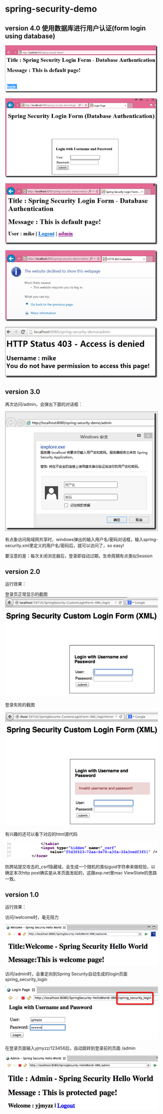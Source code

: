 # spring-security-demo



## version 4.0 使用数据库进行用户认证(form login using database) ##

![](https://raw.githubusercontent.com/CoderDream/spring-security-demo/master/doc/snapshot/v4.0/v40001.png)

![](https://raw.githubusercontent.com/CoderDream/spring-security-demo/master/doc/snapshot/v4.0/v40002.png)

![](https://raw.githubusercontent.com/CoderDream/spring-security-demo/master/doc/snapshot/v4.0/v40003.png)

![](https://raw.githubusercontent.com/CoderDream/spring-security-demo/master/doc/snapshot/v4.0/v40004.png)

![](https://raw.githubusercontent.com/CoderDream/spring-security-demo/master/doc/snapshot/v4.0/v40005.png)



## version 3.0 ##
再次访问/admin，会弹出下面的对话框：

![](https://raw.githubusercontent.com/CoderDream/spring-security-demo/master/doc/snapshot/v3.0/v30001.png)


有点象访问局域网共享时，windows弹出的输入用户名/密码对话框，输入spring-security.xml里定义的用户名/密码后，就可以访问了，so easy!

要注意的是：每次关闭浏览器后，登录即自动过期，生命周期有点类似Session



## version 2.0 ##
运行效果：

登录页正常显示的截图
![](https://raw.githubusercontent.com/CoderDream/spring-security-demo/master/doc/snapshot/v2.0/v20001.png)



登录失败的截图

![](https://raw.githubusercontent.com/CoderDream/spring-security-demo/master/doc/snapshot/v2.0/v20002.png)


有兴趣的还可以看下对应的html源代码

![](https://raw.githubusercontent.com/CoderDream/spring-security-demo/master/doc/snapshot/v2.0/v20003.png)


防跨站提交攻击的_csrf隐藏域，会生成一个随机的类似guid字符串来做校验，以确定本次http post确实是从本页面发起的，这跟asp.net里mac ViewState的思路一致。



## version 1.0 ##
运行效果：

访问/welcome时，毫无阻力

![](https://raw.githubusercontent.com/CoderDream/spring-security-demo/master/doc/snapshot/v1.0/v10001.png)

访问/admin时，会重定向到Spring Security自动生成的login页面 spring_security_login

![](https://raw.githubusercontent.com/CoderDream/spring-security-demo/master/doc/snapshot/v1.0/v10002.png)

在登录页面输入yjmyzz/123456后，自动跳转到登录前的页面 /admin

![](https://raw.githubusercontent.com/CoderDream/spring-security-demo/master/doc/snapshot/v1.0/v10003.png)
